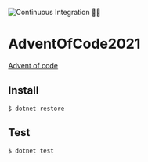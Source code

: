 ![Continuous Integration 👮‍♀️](https://github.com/AlyCrunch/AdventOfCode2021/workflows/Continuous%20Integration%20%F0%9F%91%AE%E2%80%8D%E2%99%80%EF%B8%8F/badge.svg)


# AdventOfCode2021

[Advent of code](https://adventofcode.com/2021)



## Install

```shell
$ dotnet restore
```

## Test

```shell
$ dotnet test
```
